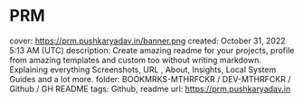 # PRM

cover: https://prm.pushkaryadav.in/banner.png
created: October 31, 2022 5:13 AM (UTC)
description: Create amazing readme for your projects, profile from amazing templates and custom too without writing markdown. Explaining everything Screenshots, URL , About, Insights, Local System Guides and a lot more.
folder: BOOKMRKS-MTHRFCKR / DEV-MTHRFCKR / Github / GH README
tags: Github, readme
url: https://prm.pushkaryadav.in